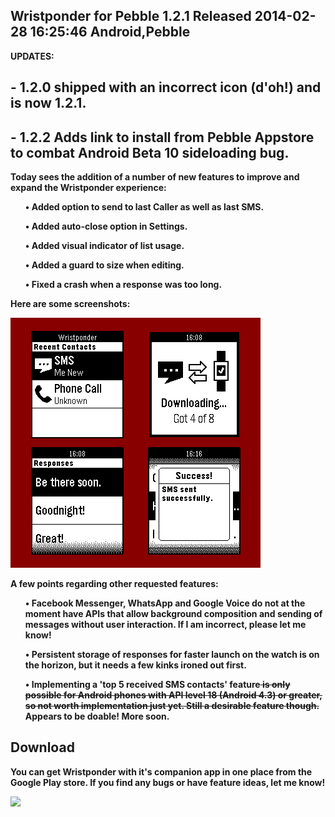 Wristponder for Pebble 1.2.1 Released
2014-02-28 16:25:46
Android,Pebble
---

<strong>UPDATES: 

## - 1.2.0 shipped with an incorrect icon (d'oh!) and is now 1.2.1.

## - 1.2.2 Adds link to install from Pebble Appstore to combat Android Beta 10 sideloading bug. 

Today sees the addition of a number of new features to improve and expand the Wristponder experience:
<ol>
• Added option to send to last Caller as well as last SMS.

• Added auto-close option in Settings.

• Added visual indicator of list usage.

• Added a guard to size when editing.

• Fixed a crash when a response was too long.

</ol>
Here are some screenshots:

![](/assets/import/media/2014/02/wp-screens-quad1.png)

A few points regarding other requested features:
<ol>
• Facebook Messenger, WhatsApp and Google Voice do not at the moment have APIs that allow background composition and sending of messages without user interaction. If I am incorrect, please let me know!

• Persistent storage of responses for faster launch on the watch is on the horizon, but it needs a few kinks ironed out first.

• Implementing a 'top 5 received SMS contacts' feature<del> is only possible for Android phones with API level 18 (Android 4.3) or greater, so not worth implementation just yet. Still a desirable feature though.</del> Appears to be doable! More soon.

</ol>
<h2 style="text-align:left;">Download</h2>
You can get Wristponder with it's companion app in one place from the Google Play store. If you find any bugs or have feature ideas, let me know!

<a href="https://play.google.com/store/apps/details?id=com.wordpress.ninedof.wristponder"> ![](https://developer.android.com/images/brand/en_generic_rgb_wo_60.png)
</a>
